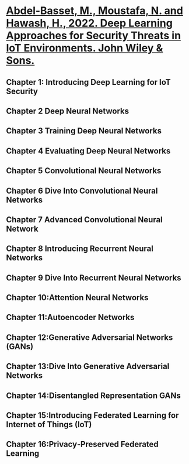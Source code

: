# [Abdel-Basset, M., Moustafa, N. and Hawash, H., 2022. Deep Learning Approaches for Security Threats in IoT Environments. John Wiley & Sons.](https://ieeexplore.ieee.org/book/9965964)

## Chapter 1: Introducing Deep Learning for IoT Security
## Chapter 2 Deep Neural Networks
## Chapter 3 Training Deep Neural Networks
## Chapter 4 Evaluating Deep Neural Networks
## Chapter 5 Convolutional Neural Networks
## Chapter 6 Dive Into Convolutional Neural Networks
## Chapter 7 Advanced Convolutional Neural Network
## Chapter 8 Introducing Recurrent Neural Networks
## Chapter 9 Dive Into Recurrent Neural Networks
## Chapter 10:Attention Neural Networks
## Chapter 11:Autoencoder Networks
## Chapter 12:Generative Adversarial Networks (GANs)
## Chapter 13:Dive Into Generative Adversarial Networks
## Chapter 14:Disentangled Representation GANs
## Chapter 15:Introducing Federated Learning for Internet of Things (IoT)
## Chapter 16:Privacy‐Preserved Federated Learning
